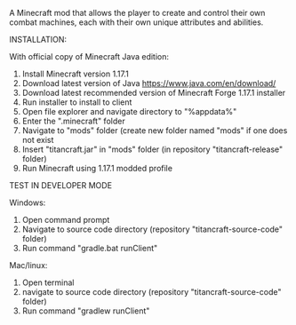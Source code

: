 A Minecraft mod that allows the player to create and control their own combat machines, each with their own unique attributes and abilities.

INSTALLATION:

With official copy of Minecraft Java edition:
1. Install Minecraft version 1.17.1
2. Download latest version of Java https://www.java.com/en/download/
3. Download latest recommended version of Minecraft Forge 1.17.1 installer
4. Run installer to install to client
5. Open file explorer and navigate directory to "%appdata%"
6. Enter the ".minecraft" folder
7. Navigate to "mods" folder (create new folder named "mods" if one does not exist
8. Insert "titancraft.jar" in "mods" folder (in repository "titancraft-release" folder)
9. Run Minecraft using 1.17.1 modded profile

TEST IN DEVELOPER MODE

Windows:
1. Open command prompt
2. Navigate to source code directory (repository "titancraft-source-code" folder)
3. Run command "gradle.bat runClient"

Mac/linux:
1. Open terminal
2. navigate to source code directory (repository "titancraft-source-code" folder)
3. Run command "gradlew runClient"